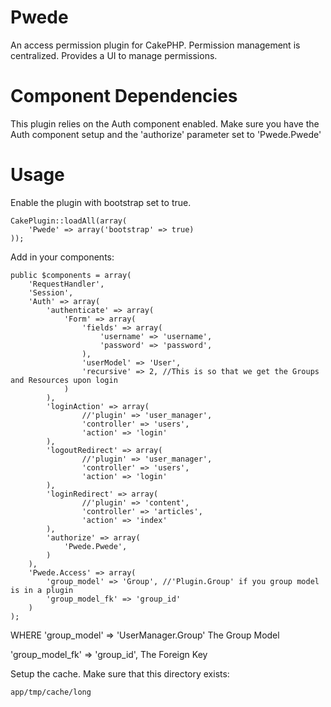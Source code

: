 Pwede
=====

An access permission plugin for CakePHP. Permission management is centralized. Provides a UI to manage permissions.

Component Dependencies
====
This plugin relies on the Auth component enabled. Make sure you have the Auth component setup and the 'authorize' parameter set to 'Pwede.Pwede'


Usage
=====
Enable the plugin with bootstrap set to true.

    CakePlugin::loadAll(array(
        'Pwede' => array('bootstrap' => true)
    ));

Add in your components:

    public $components = array(
        'RequestHandler',
        'Session',
        'Auth' => array(
            'authenticate' => array(
                'Form' => array(
                    'fields' => array(
                        'username' => 'username',
                        'password' => 'password',
                    ),
                    'userModel' => 'User',
                    'recursive' => 2, //This is so that we get the Groups and Resources upon login
                )
            ),
            'loginAction' => array(
                    //'plugin' => 'user_manager',
                    'controller' => 'users',
                    'action' => 'login'
            ),
            'logoutRedirect' => array(
                    //'plugin' => 'user_manager',
                    'controller' => 'users',
                    'action' => 'login'
            ),
            'loginRedirect' => array(
                    //'plugin' => 'content',
                    'controller' => 'articles',
                    'action' => 'index'
            ),
            'authorize' => array(
                'Pwede.Pwede',
            )
        ),
        'Pwede.Access' => array(
            'group_model' => 'Group', //'Plugin.Group' if you group model is in a plugin
            'group_model_fk' => 'group_id'
        )
    );

WHERE
'group_model' => 'UserManager.Group'
The Group Model

'group_model_fk' => 'group_id',
The Foreign Key

Setup the cache. Make sure that this directory exists:

    app/tmp/cache/long

